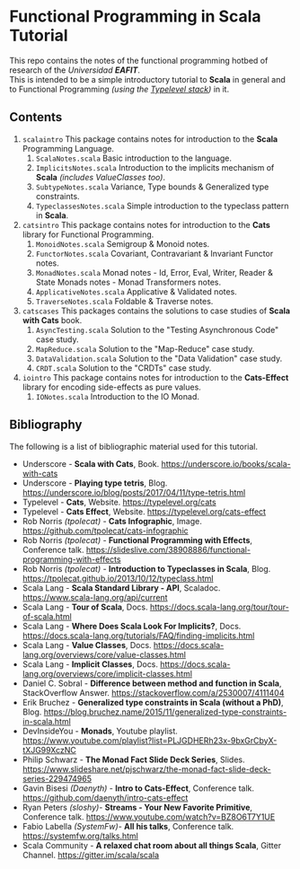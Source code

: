 # Functional Programming in Scala Tutorial

This repo contains the notes of the functional programming hotbed of research of the _Universidad **EAFIT**_.  
This is intended to be a simple introductory tutorial to **Scala** in general and to Functional Programming
_(using the [Typelevel stack](https://typelevel.org/projects))_ in it.

## Contents

1. `scalaintro` This package contains notes for introduction to the **Scala** Programming Language.
    1. `ScalaNotes.scala` Basic introduction to the language.
    2. `ImplicitsNotes.scala` Introduction to the implicits mechanism of **Scala** _(includes ValueClasses too)_.
    3. `SubtypeNotes.scala` Variance, Type bounds & Generalized type constraints.
    4. `TypeclassesNotes.scala` Simple introduction to the typeclass pattern in **Scala**.
2. `catsintro` This package contains notes for introduction to the **Cats** library for Functional Programming.
    1. `MonoidNotes.scala` Semigroup & Monoid notes.
    2. `FunctorNotes.scala` Covariant, Contravariant & Invariant Functor notes.
    3. `MonadNotes.scala` Monad notes - Id, Error, Eval, Writer, Reader & State Monads notes - Monad Transformers notes.
    4. `ApplicativeNotes.scala` Applicative & Validated notes.
    5. `TraverseNotes.scala` Foldable & Traverse notes.
3. `catscases` This packages contains the solutions to case studies of **Scala with Cats** book.
    1. `AsyncTesting.scala` Solution to the "Testing Asynchronous Code" case study.
    2. `MapReduce.scala` Solution to the "Map-Reduce" case study.
    3. `DataValidation.scala` Solution to the "Data Validation" case study.
    4. `CRDT.scala` Solution to the "CRDTs" case study.
4. `iointro` This package contains notes for introduction to the **Cats-Effect** library for encoding side-effects as pure values.
    1. `IONotes.scala` Introduction to the IO Monad.

## Bibliography

The following is a list of bibliographic material used for this tutorial.

+ Underscore - **Scala with Cats**, Book. https://underscore.io/books/scala-with-cats
+ Underscore - **Playing type tetris**, Blog. https://underscore.io/blog/posts/2017/04/11/type-tetris.html
+ Typelevel - **Cats**, Website. https://typelevel.org/cats
+ Typelevel - **Cats Effect**, Website. https://typelevel.org/cats-effect
+ Rob Norris _(tpolecat)_ - **Cats Infographic**, Image. https://github.com/tpolecat/cats-infographic
+ Rob Norris _(tpolecat)_ - **Functional Programming with Effects**, Conference talk. https://slideslive.com/38908886/functional-programming-with-effects
+ Rob Norris _(tpolecat)_ - **Introduction to Typeclasses in Scala**, Blog. https://tpolecat.github.io/2013/10/12/typeclass.html
+ Scala Lang - **Scala Standard Library - API**, Scaladoc. https://www.scala-lang.org/api/current
+ Scala Lang - **Tour of Scala**, Docs. https://docs.scala-lang.org/tour/tour-of-scala.html
+ Scala Lang - **Where Does Scala Look For Implicits?**, Docs. https://docs.scala-lang.org/tutorials/FAQ/finding-implicits.html
+ Scala Lang - **Value Classes**, Docs. https://docs.scala-lang.org/overviews/core/value-classes.html
+ Scala Lang - **Implicit Classes**, Docs. https://docs.scala-lang.org/overviews/core/implicit-classes.html
+ Daniel C. Sobral - **Difference between method and function in Scala**, StackOverflow Answer. https://stackoverflow.com/a/2530007/4111404
+ Erik Bruchez - **Generalized type constraints in Scala (without a PhD)**, Blog. https://blog.bruchez.name/2015/11/generalized-type-constraints-in-scala.html
+ DevInsideYou - **Monads**, Youtube playlist. https://www.youtube.com/playlist?list=PLJGDHERh23x-9bxGrCbyX-tXJG99XczNC
+ Philip Schwarz - **The Monad Fact Slide Deck Series**, Slides. https://www.slideshare.net/pjschwarz/the-monad-fact-slide-deck-series-229474965
+ Gavin Bisesi _(Daenyth)_ - **Intro to Cats-Effect**, Conference talk. https://github.com/daenyth/intro-cats-effect
+ Ryan Peters _(sloshy)_- **Streams - Your New Favorite Primitive**, Conference talk. https://www.youtube.com/watch?v=BZ8O6T7Y1UE
+ Fabio Labella _(SystemFw)_- **All his talks**, Conference talk. https://systemfw.org/talks.html
+ Scala Community - **A relaxed chat room about all things Scala**, Gitter Channel. https://gitter.im/scala/scala

